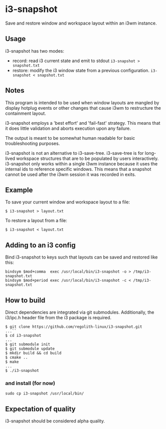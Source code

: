 # i3-snapshot
Save and restore window and workspace layout within an i3wm instance.

## Usage

i3-snapshot has two modes: 

* record: read i3 current state and emit to stdout
`i3-snapshot > snapshot.txt`
* restore: modify the i3 window state from a previous configuration.
`i3-snapshot < snapshot.txt`
  
## Notes

This program is intended to be used when window layouts are mangled by display hotplug events or other changes that cause i3wm to restructure the containment layout.

i3-snapshot employs a 'best effort' and 'fail-fast' strategy.  This means that it does little validation and aborts execution upon any failure.

The output is meant to be somewhat human readable for basic troubleshooting purposes.

i3-snapshot is not an alternative to i3-save-tree.  i3-save-tree is for long-lived workspace structures that are to be populated by users interactively.  i3-snapshot only works within a single i3wm instance because it uses the internal ids to reference specific windows.  This means that a snapshot cannot be used after the i3wm session it was recorded in exits. 

## Example

To save your current window and workspace layout to a file:
```
$ i3-snapshot > layout.txt
```

To restore a layout from a file:
```
$ i3-snapshot < layout.txt
```

## Adding to an i3 config

Bind i3-snapshot to keys such that layouts can be saved and restored like this:

```
bindsym $mod+comma  exec /usr/local/bin/i3-snapshot -o > /tmp/i3-snapshot.txt 
bindsym $mod+period exec /usr/local/bin/i3-snapshot -c < /tmp/i3-snapshot.txt 
```

## How to build

Direct dependencies are integrated via git submodules.  Additionally, the i3/ipc.h header file from the i3 package is required.

```
$ git clone https://github.com/regolith-linux/i3-snapshot.git
...``
$ cd i3-snapshot
...
$ git submodule init
$ git submodule update
$ mkdir build && cd build
$ cmake ..
$ make
...
$ ./i3-snapshot
```

### and install (for now)

```
sudo cp i3-snapshot /usr/local/bin/
```

## Expectation of quality

i3-snapshot should be considered alpha quality.